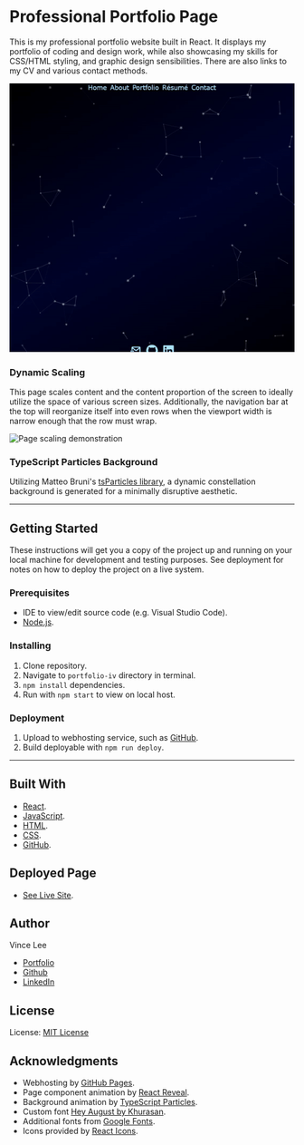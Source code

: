 # Professional Portfolio Page

This is my professional portfolio website built in React. It displays my portfolio of coding and design work, while also showcasing my skills for CSS/HTML styling, and graphic design sensibilities. There are also links to my CV and various contact methods.

![Deployed page preview](./images/portfolio-site.gif)

### Dynamic Scaling

This page scales content and the content proportion of the screen to ideally utilize the space of various screen sizes. Additionally, the navigation bar at the top will reorganize itself into even rows when the viewport width is narrow enough that the row must wrap.

![Page scaling demonstration](./images/scaling-demo.gif)

### TypeScript Particles Background

Utilizing Matteo Bruni's [tsParticles library](https://github.com/matteobruni/tsparticles), a dynamic constellation background is generated for a minimally disruptive aesthetic.

---

## Getting Started

These instructions will get you a copy of the project up and running on your local machine for development and testing purposes. See deployment for notes on how to deploy the project on a live system.

### Prerequisites

* IDE to view/edit source code (e.g. Visual Studio Code).
* [Node.js](https://nodejs.org/en/).

### Installing

1. Clone repository.
1. Navigate to `portfolio-iv` directory in terminal.
1. `npm install` dependencies.
1. Run with `npm start` to view on local host.

### Deployment

1. Upload to webhosting service, such as [GitHub](https://github.com/).
1. Build deployable with `npm run deploy`.

---

## Built With

* [React](https://reactjs.org/).
* [JavaScript](https://developer.mozilla.org/en-US/docs/Web/JavaScript).
* [HTML](https://developer.mozilla.org/en-US/docs/Web/HTML).
* [CSS](https://developer.mozilla.org/en-US/docs/Web/CSS).
* [GitHub](https://github.com/).

## Deployed Page

* [See Live Site](https://starryblue7.github.io/portfolio-iv/).

## Author

Vince Lee
- [Portfolio](https://starryblue7.github.io/portfolio-iv/)
- [Github](https://github.com/StarryBlue7)
- [LinkedIn](https://www.linkedin.com/in/vince-lee/)

## License

License: [MIT License](https://vince-lee.mit-license.org/)

## Acknowledgments

* Webhosting by [GitHub Pages](https://github.com/).
* Page component animation by [React Reveal](https://www.react-reveal.com/).
* Background animation by [TypeScript Particles](https://github.com/matteobruni/tsparticles).
* Custom font [Hey August by Khurasan](https://www.dafont.com/hey-august.font).
* Additional fonts from [Google Fonts](https://fonts.google.com/).
* Icons provided by [React Icons](https://react-icons.github.io/react-icons).